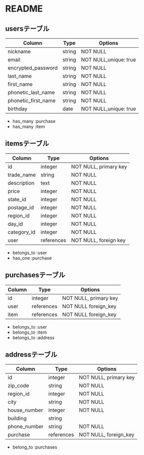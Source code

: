 # README

## usersテーブル

| Column             | Type      | Options                   |
| ------------------ | ----------| --------------------------|
| nickname           | string    | NOT NULL                  |
| email              | string    | NOT NULL,unique: true     |
| encrypted_password | string    | NOT NULL                  |
| last_name          | string    | NOT NULL                  |
| first_name         | string    | NOT NULL                  |
| phonetic_last_name | string    | NOT NULL                  |
| phonetic_first_name| string    | NOT NULL                  |
| birthday           | date      | NOT NULL,unique: true     |

- has_many :purchase
- has_many :item

## itemsテーブル

| Column             | Type      | Options                   |
| ------------------ | ----------| --------------------------|
| id                 | integer   | NOT NULL, primary key     |
| trade_name         | string    | NOT NULL                  |
| description        | text      | NOT NULL                  |
| price              | integer   | NOT NULL                  |
| state_id           | integer   | NOT NULL                  |
| postage_id         | integer   | NOT NULL                  |
| region_id          | integer   | NOT NULL                  |
| day_id             | integer   | NOT NULL                  |
| category_id        | integer   | NOT NULL                  |
| user               | references| NOT NULL, foreign key     |

-	belongs_to :user
-	has_one :purchase


## purchasesテーブル

| Column             | Type      | Options                   |
| ------------------ | ----------| ------------------------- |
| id                 | integer   | NOT NULL, primary key     |
| user               | references| NOT NULL foreign_key      |
| item               | references| NOT NULL foreign_key      |

- belongs_to :user 
- belongs_to :item
- belongs_to :address


## addressテーブル

| Column             | Type      | Options                   |
| ------------------ | ----------| ------------------------- |
| id                 | integer   | NOT NULL, primary key     |
| zip_code           | string    | NOT NULL                  |
| region_id          | integer   | NOT NULL                  |
| city               | string    | NOT NULL                  |
| house_number       | integer   | NOT NULL                  |
| building           | string    |                           |
| phone_number       | string    | NOT NULL                  |
| purchase           | references| NOT NULL, foreign_key     |

- belong_to :purchases
